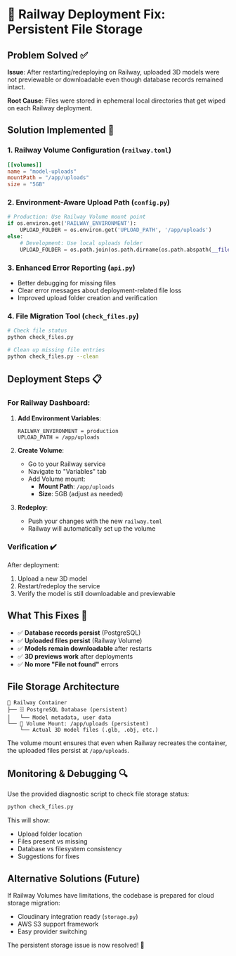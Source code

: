 # 🔧 Railway Deployment Fix: Persistent File Storage

## Problem Solved ✅

**Issue**: After restarting/redeploying on Railway, uploaded 3D models were not previewable or downloadable even though database records remained intact.

**Root Cause**: Files were stored in ephemeral local directories that get wiped on each Railway deployment.

## Solution Implemented 🚀

### 1. Railway Volume Configuration (`railway.toml`)
```toml
[[volumes]]
name = "model-uploads"
mountPath = "/app/uploads" 
size = "5GB"
```

### 2. Environment-Aware Upload Path (`config.py`)
```python
# Production: Use Railway Volume mount point
if os.environ.get('RAILWAY_ENVIRONMENT'):
    UPLOAD_FOLDER = os.environ.get('UPLOAD_PATH', '/app/uploads')
else:
    # Development: Use local uploads folder  
    UPLOAD_FOLDER = os.path.join(os.path.dirname(os.path.abspath(__file__)), 'uploads')
```

### 3. Enhanced Error Reporting (`api.py`)
- Better debugging for missing files
- Clear error messages about deployment-related file loss
- Improved upload folder creation and verification

### 4. File Migration Tool (`check_files.py`)
```bash
# Check file status
python check_files.py

# Clean up missing file entries
python check_files.py --clean
```

## Deployment Steps 📋

### For Railway Dashboard:

1. **Add Environment Variables**:
   ```
   RAILWAY_ENVIRONMENT = production
   UPLOAD_PATH = /app/uploads
   ```

2. **Create Volume**:
   - Go to your Railway service
   - Navigate to "Variables" tab  
   - Add Volume mount:
     - **Mount Path**: `/app/uploads`
     - **Size**: 5GB (adjust as needed)

3. **Redeploy**:
   - Push your changes with the new `railway.toml`
   - Railway will automatically set up the volume

### Verification ✔️

After deployment:
1. Upload a new 3D model
2. Restart/redeploy the service
3. Verify the model is still downloadable and previewable

## What This Fixes 🎯

- ✅ **Database records persist** (PostgreSQL)
- ✅ **Uploaded files persist** (Railway Volume)
- ✅ **Models remain downloadable** after restarts
- ✅ **3D previews work** after deployments
- ✅ **No more "File not found"** errors

## File Storage Architecture

```
📁 Railway Container
├── 🗄️ PostgreSQL Database (persistent)
│   └── Model metadata, user data
└── 💾 Volume Mount: /app/uploads (persistent)
    └── Actual 3D model files (.glb, .obj, etc.)
```

The volume mount ensures that even when Railway recreates the container, the uploaded files persist at `/app/uploads`.

## Monitoring & Debugging 🔍

Use the provided diagnostic script to check file storage status:

```bash
python check_files.py
```

This will show:
- Upload folder location
- Files present vs missing
- Database vs filesystem consistency
- Suggestions for fixes

## Alternative Solutions (Future)

If Railway Volumes have limitations, the codebase is prepared for cloud storage migration:
- Cloudinary integration ready (`storage.py`)
- AWS S3 support framework
- Easy provider switching

The persistent storage issue is now resolved! 🎉
